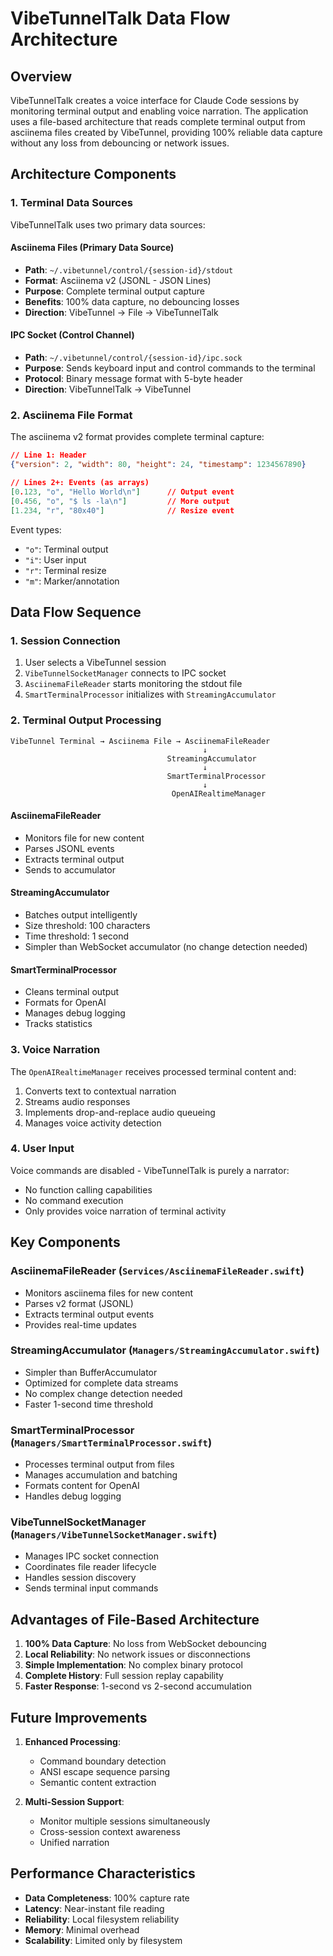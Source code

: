 # VibeTunnelTalk Data Flow Architecture

## Overview

VibeTunnelTalk creates a voice interface for Claude Code sessions by monitoring terminal output and enabling voice narration. The application uses a file-based architecture that reads complete terminal output from asciinema files created by VibeTunnel, providing 100% reliable data capture without any loss from debouncing or network issues.

## Architecture Components

### 1. Terminal Data Sources

VibeTunnelTalk uses two primary data sources:

#### Asciinema Files (Primary Data Source)
- **Path**: `~/.vibetunnel/control/{session-id}/stdout`
- **Format**: Asciinema v2 (JSONL - JSON Lines)
- **Purpose**: Complete terminal output capture
- **Benefits**: 100% data capture, no debouncing losses
- **Direction**: VibeTunnel → File → VibeTunnelTalk

#### IPC Socket (Control Channel)
- **Path**: `~/.vibetunnel/control/{session-id}/ipc.sock`
- **Purpose**: Sends keyboard input and control commands to the terminal
- **Protocol**: Binary message format with 5-byte header
- **Direction**: VibeTunnelTalk → VibeTunnel

### 2. Asciinema File Format

The asciinema v2 format provides complete terminal capture:

```json
// Line 1: Header
{"version": 2, "width": 80, "height": 24, "timestamp": 1234567890}

// Lines 2+: Events (as arrays)
[0.123, "o", "Hello World\n"]      // Output event
[0.456, "o", "$ ls -la\n"]         // More output
[1.234, "r", "80x40"]              // Resize event
```

Event types:
- `"o"`: Terminal output
- `"i"`: User input
- `"r"`: Terminal resize
- `"m"`: Marker/annotation

## Data Flow Sequence

### 1. Session Connection
1. User selects a VibeTunnel session
2. `VibeTunnelSocketManager` connects to IPC socket
3. `AsciinemaFileReader` starts monitoring the stdout file
4. `SmartTerminalProcessor` initializes with `StreamingAccumulator`

### 2. Terminal Output Processing

```
VibeTunnel Terminal → Asciinema File → AsciinemaFileReader
                                           ↓
                                   StreamingAccumulator
                                           ↓
                                   SmartTerminalProcessor
                                           ↓
                                    OpenAIRealtimeManager
```

#### AsciinemaFileReader
- Monitors file for new content
- Parses JSONL events
- Extracts terminal output
- Sends to accumulator

#### StreamingAccumulator
- Batches output intelligently
- Size threshold: 100 characters
- Time threshold: 1 second
- Simpler than WebSocket accumulator (no change detection needed)

#### SmartTerminalProcessor
- Cleans terminal output
- Formats for OpenAI
- Manages debug logging
- Tracks statistics

### 3. Voice Narration

The `OpenAIRealtimeManager` receives processed terminal content and:
1. Converts text to contextual narration
2. Streams audio responses
3. Implements drop-and-replace audio queueing
4. Manages voice activity detection

### 4. User Input

Voice commands are disabled - VibeTunnelTalk is purely a narrator:
- No function calling capabilities
- No command execution
- Only provides voice narration of terminal activity

## Key Components

### AsciinemaFileReader (`Services/AsciinemaFileReader.swift`)
- Monitors asciinema files for new content
- Parses v2 format (JSONL)
- Extracts terminal output events
- Provides real-time updates

### StreamingAccumulator (`Managers/StreamingAccumulator.swift`)
- Simpler than BufferAccumulator
- Optimized for complete data streams
- No complex change detection needed
- Faster 1-second time threshold

### SmartTerminalProcessor (`Managers/SmartTerminalProcessor.swift`)
- Processes terminal output from files
- Manages accumulation and batching
- Formats content for OpenAI
- Handles debug logging

### VibeTunnelSocketManager (`Managers/VibeTunnelSocketManager.swift`)
- Manages IPC socket connection
- Coordinates file reader lifecycle
- Handles session discovery
- Sends terminal input commands

## Advantages of File-Based Architecture

1. **100% Data Capture**: No loss from WebSocket debouncing
2. **Local Reliability**: No network issues or disconnections
3. **Simple Implementation**: No complex binary protocol
4. **Complete History**: Full session replay capability
5. **Faster Response**: 1-second vs 2-second accumulation

## Future Improvements

1. **Enhanced Processing**:
   - Command boundary detection
   - ANSI escape sequence parsing
   - Semantic content extraction

3. **Multi-Session Support**:
   - Monitor multiple sessions simultaneously
   - Cross-session context awareness
   - Unified narration

## Performance Characteristics

- **Data Completeness**: 100% capture rate
- **Latency**: Near-instant file reading
- **Reliability**: Local filesystem reliability
- **Memory**: Minimal overhead
- **Scalability**: Limited only by filesystem
